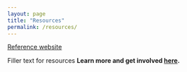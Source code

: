 ```yaml
---
layout: page
title: "Resources"
permalink: /resources/
---
```


<a href="https://sacdsa.org/resources/" target ="_blank" rel="noreferrer noopener">Reference website</a>

Filler text for resources
**Learn more and get involved [here](../get-involved/).**
